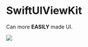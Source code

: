 # SwiftUIViewKit

Can more **EASILY** made UI.

![](https://raw.githubusercontent.com/fallenlonelie/SwiftUIViewKit/main/Resources/preview.png)
